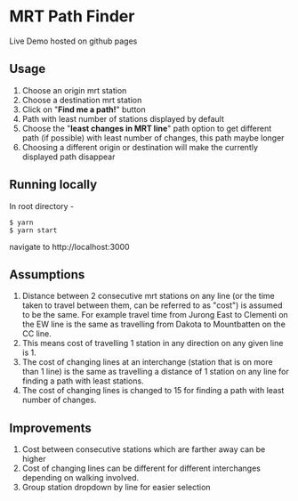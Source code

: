 # MRT Path Finder
 Live Demo hosted on github pages

## Usage
1. Choose an origin mrt station
2. Choose a destination mrt station
3. Click on "**Find me a path!**" button
4. Path with least number of stations displayed by default
5. Choose the "**least changes in MRT line**" path option to get different path (if possible) with least number of changes, this path maybe longer
6. Choosing a different origin or destination will make the currently displayed path disappear 

## Running locally 
In root directory - 
```shell script
$ yarn 
$ yarn start
```
navigate to http://localhost:3000

## Assumptions 
1. Distance between 2 consecutive mrt stations on any line (or the time taken to travel between them, can be referred to as "cost") is assumed to be the same. For example travel time from Jurong East to Clementi on the EW line is the same as travelling from Dakota to Mountbatten on the CC line.
2. This means cost of travelling 1 station in any direction on any given line is 1.
3. The cost of changing lines at an interchange (station that is on more than 1 line) is the same as travelling a distance of 1 station on any line for finding a path with least stations.
4. The cost of changing lines is changed to 15 for finding a path with least number of changes.

## Improvements 
1. Cost between consecutive stations which are farther away can be higher
2. Cost of changing lines can be different for different interchanges depending on walking involved.
3. Group station dropdown by line for easier selection